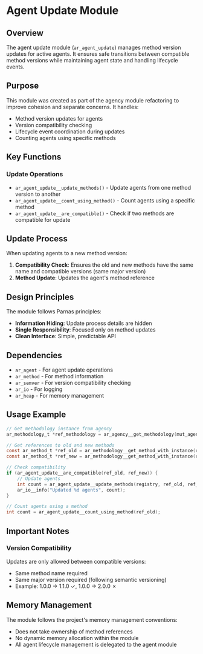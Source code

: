 # Agent Update Module

## Overview

The agent update module (`ar_agent_update`) manages method version updates for active agents. It ensures safe transitions between compatible method versions while maintaining agent state and handling lifecycle events.

## Purpose

This module was created as part of the agency module refactoring to improve cohesion and separate concerns. It handles:
- Method version updates for agents
- Version compatibility checking
- Lifecycle event coordination during updates
- Counting agents using specific methods

## Key Functions

### Update Operations
- `ar_agent_update__update_methods()` - Update agents from one method version to another
- `ar_agent_update__count_using_method()` - Count agents using a specific method
- `ar_agent_update__are_compatible()` - Check if two methods are compatible for update

## Update Process

When updating agents to a new method version:

1. **Compatibility Check**: Ensures the old and new methods have the same name and compatible versions (same major version)
2. **Method Update**: Updates the agent's method reference

## Design Principles

The module follows Parnas principles:
- **Information Hiding**: Update process details are hidden
- **Single Responsibility**: Focused only on method updates
- **Clean Interface**: Simple, predictable API

## Dependencies

- `ar_agent` - For agent update operations
- `ar_method` - For method information
- `ar_semver` - For version compatibility checking
- `ar_io` - For logging
- `ar_heap` - For memory management

## Usage Example

```c
// Get methodology instance from agency
ar_methodology_t *ref_methodology = ar_agency__get_methodology(mut_agency);

// Get references to old and new methods
const ar_method_t *ref_old = ar_methodology__get_method_with_instance(ref_methodology, "echo", "1.0.0");
const ar_method_t *ref_new = ar_methodology__get_method_with_instance(ref_methodology, "echo", "1.1.0");

// Check compatibility
if (ar_agent_update__are_compatible(ref_old, ref_new)) {
    // Update agents
    int count = ar_agent_update__update_methods(registry, ref_old, ref_new);
    ar_io__info("Updated %d agents", count);
}

// Count agents using a method
int count = ar_agent_update__count_using_method(ref_old);
```

## Important Notes

### Version Compatibility

Updates are only allowed between compatible versions:
- Same method name required
- Same major version required (following semantic versioning)
- Example: 1.0.0 → 1.1.0 ✓, 1.0.0 → 2.0.0 ✗

## Memory Management

The module follows the project's memory management conventions:
- Does not take ownership of method references
- No dynamic memory allocation within the module
- All agent lifecycle management is delegated to the agent module